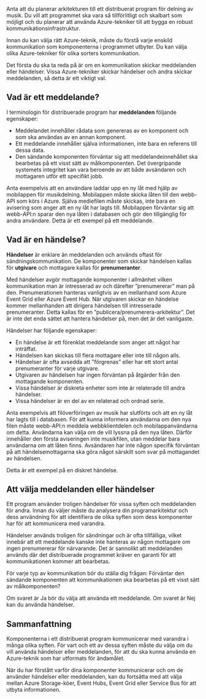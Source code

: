 Anta att du planerar arkitekturen till ett distribuerat program för delning av musik. Du vill att programmet ska vara så tillförlitligt och skalbart som möjligt och du planerar att använda Azure-tekniker till att bygga en robust kommunikationsinfrastruktur.

Innan du kan välja rätt Azure-teknik, måste du förstå varje enskild kommunikation som komponenterna i programmet utbyter. Du kan välja olika Azure-tekniker för olika sorters kommunikation.

Det första du ska ta reda på är om en kommunikation skickar meddelanden eller händelser. Vissa Azure-tekniker skickar händelser och andra skickar meddelanden, så detta är ett viktigt val.

## <a name="what-is-a-message"></a>Vad är ett meddelande?

I terminologin för distribuerade program har **meddelanden** följande egenskaper:

- Meddelandet innehåller rådata som genereras av en komponent och som ska användas av en annan komponent.
- Ett meddelande innehåller själva informationen, inte bara en referens till dessa data.
- Den sändande komponenten förväntar sig att meddelandeinnehållet ska bearbetas på ett visst sätt av målkomponenten. Det övergripande systemets integritet kan vara beroende av att både avsändaren och mottagaren utför ett specifikt jobb.

Anta exempelvis att en användare laddar upp en ny låt med hjälp av mobilappen för musikdelning. Mobilappen måste skicka låten till den webb-API som körs i Azure. Själva mediefilen måste skickas, inte bara en avisering som anger att en ny låt har lagts till. Mobilappen förväntar sig att webb-API:n sparar den nya låten i databasen och gör den tillgänglig för andra användare. Detta är ett exempel på ett meddelande.

## <a name="what-is-an-event"></a>Vad är en händelse?

**Händelser** är enklare än meddelanden och används oftast för sändningskommunikation. De komponenter som skickar händelsen kallas för **utgivare** och mottagare kallas för **prenumeranter**.

Med händelser avgör mottagande komponenter i allmänhet vilken kommunikation man är intresserad av och därefter ”prenumererar” man på den. Prenumerationen hanteras vanligtvis av en mellanhand som Azure Event Grid eller Azure Event Hub. När utgivaren skickar en händelse kommer mellanhanden att dirigera händelsen till intresserade prenumeranter. Detta kallas för en ”publicera/prenumerera-arkitektur”. Det är inte det enda sättet att hantera händelser på, men det är det vanligaste.

Händelser har följande egenskaper:

- En händelse är ett förenklat meddelande som anger att något har inträffat.
- Händelsen kan skickas till flera mottagare eller inte till någon alls.
- Händelser är ofta avsedda att ”förgrenas” eller har ett stort antal prenumeranter för varje utgivare.
- Utgivaren av händelsen har ingen förväntan på åtgärder från den mottagande komponenten.
- Vissa händelser är diskreta enheter som inte är relaterade till andra händelser. 
- Vissa händelser är en del av en relaterad och ordnad serie.  

Anta exempelvis att filöverföringen av musik har slutförts och att en ny låt har lagts till i databasen. För att kunna informera användarna om den nya filen måste webb-API:n meddela webbklientdelen och mobilappanvändarna om detta. Användarna kan välja om de vill lyssna på den nya låten. Därför innehåller den första aviseringen inte musikfilen, utan meddelar bara användarna om att låten finns. Avsändaren har inte någon specifik förväntan på att händelsemottagarna ska göra något särskilt som svar på mottagandet av händelsen.

Detta är ett exempel på en diskret händelse.

## <a name="how-to-choose-messages-or-events"></a>Att välja meddelanden eller händelser

Ett program använder troligen händelser för vissa syften och meddelanden för andra. Innan du väljer måste du analysera din programarkitektur och dess användning för att identifiera de olika syften som dess komponenter har för att kommunicera med varandra. 

Händelser används troligen för sändningar och är ofta tillfälliga, vilket innebär att ett meddelande kanske inte hanteras av någon mottagare om ingen prenumererar för närvarande. Det är sannolikt att meddelanden används där det distribuerade programmet kräver en garanti för att kommunikationen kommer att bearbetas.

För varje typ av kommunikation bör du ställa dig frågan: Förväntar den sändande komponenten att kommunikationen ska bearbetas på ett visst sätt av målkomponenten?

Om svaret är Ja bör du välja att använda ett meddelande. Om svaret är Nej kan du använda händelser.

## <a name="summary"></a>Sammanfattning

Komponenterna i ett distribuerat program kommunicerar med varandra i många olika syften. För vart och ett av dessa syften måste du välja om du vill använda händelser eller meddelanden, för att du ska kunna använda en Azure-teknik som har utformats för ändamålet. 

När du har förstått varför dina komponenter kommunicerar och om de använder händelser eller meddelanden, kan du fortsätta med att välja mellan Azure Storage-köer, Event Hubs, Event Grid eller Service Bus för att utbyta informationen.